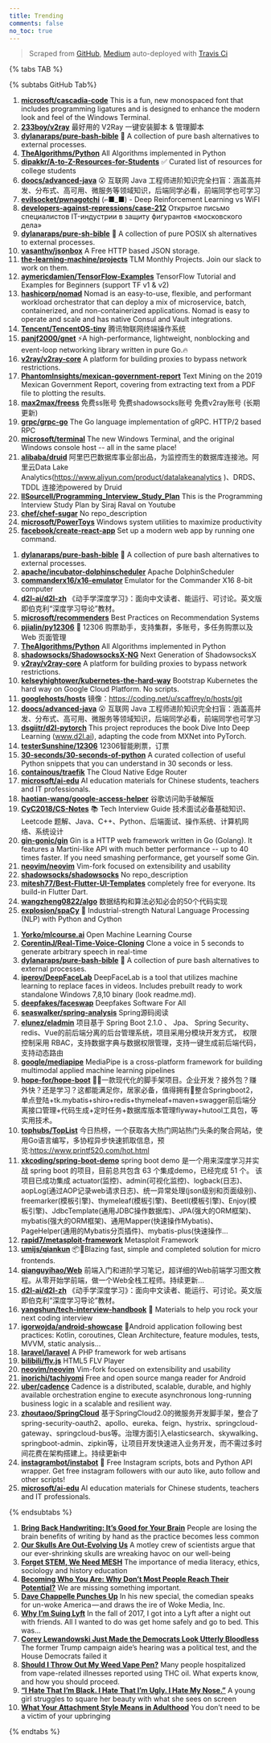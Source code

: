 ```yaml
---
title: Trending
comments: false
no_toc: true
---
```


> Scraped from [GitHub](https://github.com/trending), [Medium](https://medium.com/topic/popular)
auto-deployed with [Travis Ci](https://travis-ci.org/)

{% tabs TAB %}
<!-- tab GitHub -->
{% subtabs GitHub Tab%}
<!-- tab Daily -->
1. [**microsoft/cascadia-code**](https://github.com/microsoft/cascadia-code)
This is a fun, new monospaced font that includes programming ligatures and is designed to enhance the modern look and feel of the Windows Terminal.
2. [**233boy/v2ray**](https://github.com/233boy/v2ray)
最好用的 V2Ray 一键安装脚本 & 管理脚本
3. [**dylanaraps/pure-bash-bible**](https://github.com/dylanaraps/pure-bash-bible)
📖 A collection of pure bash alternatives to external processes.
4. [**TheAlgorithms/Python**](https://github.com/TheAlgorithms/Python)
All Algorithms implemented in Python
5. [**dipakkr/A-to-Z-Resources-for-Students**](https://github.com/dipakkr/A-to-Z-Resources-for-Students)
✅ Curated list of resources for college students
6. [**doocs/advanced-java**](https://github.com/doocs/advanced-java)
😮 互联网 Java 工程师进阶知识完全扫盲：涵盖高并发、分布式、高可用、微服务等领域知识，后端同学必看，前端同学也可学习
7. [**evilsocket/pwnagotchi**](https://github.com/evilsocket/pwnagotchi)
(⌐■_■) - Deep Reinforcement Learning vs WiFI
8. [**developers-against-repressions/case-212**](https://github.com/developers-against-repressions/case-212)
Открытое письмо специалистов IT-индустрии в защиту фигурантов «московского дела»
9. [**dylanaraps/pure-sh-bible**](https://github.com/dylanaraps/pure-sh-bible)
📖 A collection of pure POSIX sh alternatives to external processes.
10. [**vasanthv/jsonbox**](https://github.com/vasanthv/jsonbox)
A Free HTTP based JSON storage.
11. [**the-learning-machine/projects**](https://github.com/the-learning-machine/projects)
TLM Monthly Projects. Join our slack to work on them.
12. [**aymericdamien/TensorFlow-Examples**](https://github.com/aymericdamien/TensorFlow-Examples)
TensorFlow Tutorial and Examples for Beginners (support TF v1 & v2)
13. [**hashicorp/nomad**](https://github.com/hashicorp/nomad)
Nomad is an easy-to-use, flexible, and performant workload orchestrator that can deploy a mix of microservice, batch, containerized, and non-containerized applications. Nomad is easy to operate and scale and has native Consul and Vault integrations.
14. [**Tencent/TencentOS-tiny**](https://github.com/Tencent/TencentOS-tiny)
腾讯物联网终端操作系统
15. [**panjf2000/gnet**](https://github.com/panjf2000/gnet)
⚡️A high-performance, lightweight, nonblocking and event-loop networking library written in pure Go.🔥
16. [**v2ray/v2ray-core**](https://github.com/v2ray/v2ray-core)
A platform for building proxies to bypass network restrictions.
17. [**PhantomInsights/mexican-government-report**](https://github.com/PhantomInsights/mexican-government-report)
Text Mining on the 2019 Mexican Government Report, covering from extracting text from a PDF file to plotting the results.
18. [**max2max/freess**](https://github.com/max2max/freess)
免费ss账号 免费shadowsocks账号 免费v2ray账号 (长期更新)
19. [**grpc/grpc-go**](https://github.com/grpc/grpc-go)
The Go language implementation of gRPC. HTTP/2 based RPC
20. [**microsoft/terminal**](https://github.com/microsoft/terminal)
The new Windows Terminal, and the original Windows console host -- all in the same place!
21. [**alibaba/druid**](https://github.com/alibaba/druid)
阿里巴巴数据库事业部出品，为监控而生的数据库连接池。阿里云Data Lake Analytics(https://www.aliyun.com/product/datalakeanalytics )、DRDS、TDDL 连接池powered by Druid
22. [**llSourcell/Programming_Interview_Study_Plan**](https://github.com/llSourcell/Programming_Interview_Study_Plan)
This is the Programming Interview Study Plan by Siraj Raval on Youtube
23. [**chef/chef-sugar**](https://github.com/chef/chef-sugar)
No repo_description
24. [**microsoft/PowerToys**](https://github.com/microsoft/PowerToys)
Windows system utilities to maximize productivity
25. [**facebook/create-react-app**](https://github.com/facebook/create-react-app)
Set up a modern web app by running one command.
<!-- endtab -->
<!-- tab Weekly -->
1. [**dylanaraps/pure-bash-bible**](https://github.com/dylanaraps/pure-bash-bible)
📖 A collection of pure bash alternatives to external processes.
2. [**apache/incubator-dolphinscheduler**](https://github.com/apache/incubator-dolphinscheduler)
Apache DolphinScheduler
3. [**commanderx16/x16-emulator**](https://github.com/commanderx16/x16-emulator)
Emulator for the Commander X16 8-bit computer
4. [**d2l-ai/d2l-zh**](https://github.com/d2l-ai/d2l-zh)
《动手学深度学习》：面向中文读者、能运行、可讨论。英文版即伯克利“深度学习导论”教材。
5. [**microsoft/recommenders**](https://github.com/microsoft/recommenders)
Best Practices on Recommendation Systems
6. [**pjialin/py12306**](https://github.com/pjialin/py12306)
🚂 12306 购票助手，支持集群，多账号，多任务购票以及 Web 页面管理
7. [**TheAlgorithms/Python**](https://github.com/TheAlgorithms/Python)
All Algorithms implemented in Python
8. [**shadowsocks/ShadowsocksX-NG**](https://github.com/shadowsocks/ShadowsocksX-NG)
Next Generation of ShadowsocksX
9. [**v2ray/v2ray-core**](https://github.com/v2ray/v2ray-core)
A platform for building proxies to bypass network restrictions.
10. [**kelseyhightower/kubernetes-the-hard-way**](https://github.com/kelseyhightower/kubernetes-the-hard-way)
Bootstrap Kubernetes the hard way on Google Cloud Platform. No scripts.
11. [**googlehosts/hosts**](https://github.com/googlehosts/hosts)
镜像：https://coding.net/u/scaffrey/p/hosts/git
12. [**doocs/advanced-java**](https://github.com/doocs/advanced-java)
😮 互联网 Java 工程师进阶知识完全扫盲：涵盖高并发、分布式、高可用、微服务等领域知识，后端同学必看，前端同学也可学习
13. [**dsgiitr/d2l-pytorch**](https://github.com/dsgiitr/d2l-pytorch)
This project reproduces the book Dive Into Deep Learning (www.d2l.ai), adapting the code from MXNet into PyTorch.
14. [**testerSunshine/12306**](https://github.com/testerSunshine/12306)
12306智能刷票，订票
15. [**30-seconds/30-seconds-of-python**](https://github.com/30-seconds/30-seconds-of-python)
A curated collection of useful Python snippets that you can understand in 30 seconds or less.
16. [**containous/traefik**](https://github.com/containous/traefik)
The Cloud Native Edge Router
17. [**microsoft/ai-edu**](https://github.com/microsoft/ai-edu)
AI education materials for Chinese students, teachers and IT professionals.
18. [**haotian-wang/google-access-helper**](https://github.com/haotian-wang/google-access-helper)
谷歌访问助手破解版
19. [**CyC2018/CS-Notes**](https://github.com/CyC2018/CS-Notes)
📚 Tech Interview Guide 技术面试必备基础知识、Leetcode 题解、Java、C++、Python、后端面试、操作系统、计算机网络、系统设计
20. [**gin-gonic/gin**](https://github.com/gin-gonic/gin)
Gin is a HTTP web framework written in Go (Golang). It features a Martini-like API with much better performance -- up to 40 times faster. If you need smashing performance, get yourself some Gin.
21. [**neovim/neovim**](https://github.com/neovim/neovim)
Vim-fork focused on extensibility and usability
22. [**shadowsocks/shadowsocks**](https://github.com/shadowsocks/shadowsocks)
No repo_description
23. [**mitesh77/Best-Flutter-UI-Templates**](https://github.com/mitesh77/Best-Flutter-UI-Templates)
completely free for everyone. Its build-in Flutter Dart.
24. [**wangzheng0822/algo**](https://github.com/wangzheng0822/algo)
数据结构和算法必知必会的50个代码实现
25. [**explosion/spaCy**](https://github.com/explosion/spaCy)
💫 Industrial-strength Natural Language Processing (NLP) with Python and Cython
<!-- endtab -->
<!-- tab Monthly -->
1. [**Yorko/mlcourse.ai**](https://github.com/Yorko/mlcourse.ai)
Open Machine Learning Course
2. [**CorentinJ/Real-Time-Voice-Cloning**](https://github.com/CorentinJ/Real-Time-Voice-Cloning)
Clone a voice in 5 seconds to generate arbitrary speech in real-time
3. [**dylanaraps/pure-bash-bible**](https://github.com/dylanaraps/pure-bash-bible)
📖 A collection of pure bash alternatives to external processes.
4. [**iperov/DeepFaceLab**](https://github.com/iperov/DeepFaceLab)
DeepFaceLab is a tool that utilizes machine learning to replace faces in videos. Includes prebuilt ready to work standalone Windows 7,8,10 binary (look readme.md).
5. [**deepfakes/faceswap**](https://github.com/deepfakes/faceswap)
Deepfakes Software For All
6. [**seaswalker/spring-analysis**](https://github.com/seaswalker/spring-analysis)
Spring源码阅读
7. [**elunez/eladmin**](https://github.com/elunez/eladmin)
项目基于 Spring Boot 2.1.0 、 Jpa、 Spring Security、redis、Vue的前后端分离的后台管理系统，项目采用分模块开发方式， 权限控制采用 RBAC，支持数据字典与数据权限管理，支持一键生成前后端代码，支持动态路由
8. [**google/mediapipe**](https://github.com/google/mediapipe)
MediaPipe is a cross-platform framework for building multimodal applied machine learning pipelines
9. [**hope-for/hope-boot**](https://github.com/hope-for/hope-boot)
🌱🚀一款现代化的脚手架项目。企业开发？接外包？赚外快？还是学习？这都能满足你，居家必备，值得拥有🍻整合Springboot2，单点登陆+tk.mybatis+shiro+redis+thymeleaf+maven+swagger前后端分离接口管理+代码生成+定时任务+数据库版本管理flyway+hutool工具包，等实用技术。
10. [**tophubs/TopList**](https://github.com/tophubs/TopList)
今日热榜，一个获取各大热门网站热门头条的聚合网站，使用Go语言编写，多协程异步快速抓取信息，预览:https://www.printf520.com/hot.html
11. [**xkcoding/spring-boot-demo**](https://github.com/xkcoding/spring-boot-demo)
spring boot demo 是一个用来深度学习并实战 spring boot 的项目，目前总共包含 63 个集成demo，已经完成 51 个。 该项目已成功集成 actuator(监控)、admin(可视化监控)、logback(日志)、aopLog(通过AOP记录web请求日志)、统一异常处理(json级别和页面级别)、freemarker(模板引擎)、thymeleaf(模板引擎)、Beetl(模板引擎)、Enjoy(模板引擎)、JdbcTemplate(通用JDBC操作数据库)、JPA(强大的ORM框架)、mybatis(强大的ORM框架)、通用Mapper(快速操作Mybatis)、PageHelper(通用的Mybatis分页插件)、mybatis-plus(快速操作…
12. [**rapid7/metasploit-framework**](https://github.com/rapid7/metasploit-framework)
Metasploit Framework
13. [**umijs/qiankun**](https://github.com/umijs/qiankun)
📦🚀Blazing fast, simple and completed solution for micro frontends.
14. [**qianguyihao/Web**](https://github.com/qianguyihao/Web)
前端入门和进阶学习笔记，超详细的Web前端学习图文教程。从零开始学前端，做一个Web全栈工程师。持续更新...
15. [**d2l-ai/d2l-zh**](https://github.com/d2l-ai/d2l-zh)
《动手学深度学习》：面向中文读者、能运行、可讨论。英文版即伯克利“深度学习导论”教材。
16. [**yangshun/tech-interview-handbook**](https://github.com/yangshun/tech-interview-handbook)
💯 Materials to help you rock your next coding interview
17. [**igorwojda/android-showcase**](https://github.com/igorwojda/android-showcase)
💎Android application following best practices: Kotlin, coroutines, Clean Architecture, feature modules, tests, MVVM, static analysis...
18. [**laravel/laravel**](https://github.com/laravel/laravel)
A PHP framework for web artisans
19. [**bilibili/flv.js**](https://github.com/bilibili/flv.js)
HTML5 FLV Player
20. [**neovim/neovim**](https://github.com/neovim/neovim)
Vim-fork focused on extensibility and usability
21. [**inorichi/tachiyomi**](https://github.com/inorichi/tachiyomi)
Free and open source manga reader for Android
22. [**uber/cadence**](https://github.com/uber/cadence)
Cadence is a distributed, scalable, durable, and highly available orchestration engine to execute asynchronous long-running business logic in a scalable and resilient way.
23. [**zhoutaoo/SpringCloud**](https://github.com/zhoutaoo/SpringCloud)
基于SpringCloud2.0的微服务开发脚手架，整合了spring-security-oauth2、apollo、eureka、feign、hystrix、springcloud-gateway、springcloud-bus等。治理方面引入elasticsearch、skywalking、springboot-admin、zipkin等，让项目开发快速进入业务开发，而不需过多时间花费在架构搭建上。持续更新中
24. [**instagrambot/instabot**](https://github.com/instagrambot/instabot)
🐙 Free Instagram scripts, bots and Python API wrapper. Get free instagram followers with our auto like, auto follow and other scripts!
25. [**microsoft/ai-edu**](https://github.com/microsoft/ai-edu)
AI education materials for Chinese students, teachers and IT professionals.
<!-- endtab -->
{% endsubtabs %}
<!-- endtab --><!-- tab Medium -->
1. [**Bring Back Handwriting: It’s Good for Your Brain**](https://elemental.medium.com/bring-back-handwriting-its-good-for-your-brain-fe22fe6c81d2?source=topic_page---------------------------20)
People are losing the brain benefits of writing by hand as the practice becomes less common
2. [**Our Skulls Are Out-Evolving Us**](https://onezero.medium.com/our-skulls-are-out-evolving-us-and-that-could-mean-a-public-health-crisis-f950faed696d?source=topic_page---------0------------------1)
A motley crew of scientists argue that our ever-shrinking skulls are wreaking havoc on our well-being
3. [**Forget STEM, We Need MESH**](https://medium.com/our-human-family/forget-stem-we-need-mesh-43ab6f6273cd?source=topic_page---------1------------------1)
The importance of media literacy, ethics, sociology and history education
4. [**Becoming Who You Are: Why Don’t Most People Reach Their Potential?**](https://medium.com/personal-growth/becoming-who-you-are-why-dont-most-people-reach-their-potential-df0335ac1655?source=topic_page---------2------------------1)
We are missing something important.
5. [**Dave Chappelle Punches Up**](https://arcdigital.media/dave-chappelle-punches-up-55dfe906efb8?source=topic_page---------4------------------1)
In his new special, the comedian speaks for un-woke America — and draws the ire of Woke Media, Inc.
6. [**Why I’m Suing Lyft**](https://medium.com/@alturkos/why-im-suing-lyft-6a409e316d1f?source=topic_page---------5------------------1)
In the fall of 2017, I got into a Lyft after a night out with friends. All I wanted to do was get home safely and go to bed. This was…
7. [**Corey Lewandowski Just Made the Democrats Look Utterly Bloodless**](https://gen.medium.com/corey-lewandowski-just-made-the-democrats-look-utterly-bloodless-269cd7b6b26e?source=topic_page---------6------------------1)
The former Trump campaign aide’s hearing was a political test, and the House Democrats failed it
8. [**Should I Throw Out My Weed Vape Pen?**](https://elemental.medium.com/should-i-throw-out-my-weed-vape-pen-952cd07f472?source=topic_page---------7------------------1)
Many people hospitalized from vape-related illnesses reported using THC oil. What experts know, and how you should proceed.
9. [**“I Hate That I’m Black. I Hate That I’m Ugly. I Hate My Nose.”**](https://gen.medium.com/young-chicago-authors-black-women-representation-culture-black-panther-i-hate-that-im-black-im-ugly-6b4a91336a73?source=topic_page---------8------------------1)
A young girl struggles to square her beauty with what she sees on screen
10. [**What Your Attachment Style Means in Adulthood**](https://gen.medium.com/youth-what-your-attachment-style-means-in-adulthood-self-improvement-awareness-f2e9ac4c4848?source=topic_page---------9------------------1)
You don’t need to be a victim of your upbringing
<!-- endtab -->
{% endtabs %}
